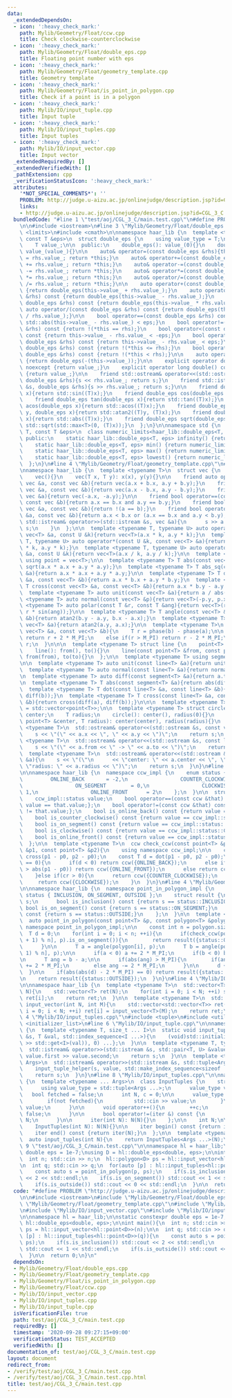 ```yaml
---
data:
  _extendedDependsOn:
  - icon: ':heavy_check_mark:'
    path: Mylib/Geometry/Float/ccw.cpp
    title: Check clockwise-counterclockwise
  - icon: ':heavy_check_mark:'
    path: Mylib/Geometry/Float/double_eps.cpp
    title: Floating point number with eps
  - icon: ':heavy_check_mark:'
    path: Mylib/Geometry/Float/geometry_template.cpp
    title: Geometry template
  - icon: ':heavy_check_mark:'
    path: Mylib/Geometry/Float/is_point_in_polygon.cpp
    title: Check if a point is in a polygon
  - icon: ':heavy_check_mark:'
    path: Mylib/IO/input_tuple.cpp
    title: Input tuple
  - icon: ':heavy_check_mark:'
    path: Mylib/IO/input_tuples.cpp
    title: Input tuples
  - icon: ':heavy_check_mark:'
    path: Mylib/IO/input_vector.cpp
    title: Input vector
  _extendedRequiredBy: []
  _extendedVerifiedWith: []
  _pathExtension: cpp
  _verificationStatusIcon: ':heavy_check_mark:'
  attributes:
    '*NOT_SPECIAL_COMMENTS*': ''
    PROBLEM: http://judge.u-aizu.ac.jp/onlinejudge/description.jsp?id=CGL_3_C
    links:
    - http://judge.u-aizu.ac.jp/onlinejudge/description.jsp?id=CGL_3_C
  bundledCode: "#line 1 \"test/aoj/CGL_3_C/main.test.cpp\"\n#define PROBLEM \"http://judge.u-aizu.ac.jp/onlinejudge/description.jsp?id=CGL_3_C\"\
    \n\n#include <iostream>\n#line 3 \"Mylib/Geometry/Float/double_eps.cpp\"\n#include\
    \ <limits>\n#include <cmath>\n\nnamespace haar_lib {\n  template <typename T,\
    \ const T &eps>\n  struct double_eps {\n    using value_type = T;\n\n  private:\n\
    \    T value_;\n\n  public:\n    double_eps(): value_(0){}\n    double_eps(T value_):\
    \ value_(value_){}\n\n    auto& operator=(const double_eps &rhs){this->value_\
    \ = rhs.value_; return *this;}\n    auto& operator+=(const double_eps &rhs){this->value_\
    \ += rhs.value_; return *this;}\n    auto& operator-=(const double_eps &rhs){this->value_\
    \ -= rhs.value_; return *this;}\n    auto& operator*=(const double_eps &rhs){this->value_\
    \ *= rhs.value_; return *this;}\n    auto& operator/=(const double_eps &rhs){this->value_\
    \ /= rhs.value_; return *this;}\n\n    auto operator+(const double_eps &rhs) const\
    \ {return double_eps(this->value_ + rhs.value_);}\n    auto operator-(const double_eps\
    \ &rhs) const {return double_eps(this->value_ - rhs.value_);}\n    auto operator*(const\
    \ double_eps &rhs) const {return double_eps(this->value_ * rhs.value_);}\n   \
    \ auto operator/(const double_eps &rhs) const {return double_eps(this->value_\
    \ / rhs.value_);}\n\n    bool operator==(const double_eps &rhs) const {return\
    \ std::abs(this->value_ - rhs.value_) < eps;}\n    bool operator!=(const double_eps\
    \ &rhs) const {return !(*this == rhs);}\n    bool operator<(const double_eps &rhs)\
    \ const {return this->value_ - rhs.value_ < -eps;}\n    bool operator<=(const\
    \ double_eps &rhs) const {return this->value_ - rhs.value_ < eps;}\n    bool operator>(const\
    \ double_eps &rhs) const {return !(*this <= rhs);}\n    bool operator>=(const\
    \ double_eps &rhs) const {return !(*this < rhs);}\n\n    auto operator-() const\
    \ {return double_eps(-(this->value_));}\n\n    explicit operator double() const\
    \ noexcept {return value_;}\n    explicit operator long double() const noexcept\
    \ {return value_;}\n\n    friend std::ostream& operator<<(std::ostream &s, const\
    \ double_eps &rhs){s << rhs.value_; return s;}\n    friend std::istream& operator>>(std::istream\
    \ &s, double_eps &rhs){s >> rhs.value_; return s;}\n\n    friend double_eps sin(double_eps\
    \ x){return std::sin((T)x);}\n    friend double_eps cos(double_eps x){return std::cos((T)x);}\n\
    \    friend double_eps tan(double_eps x){return std::tan((T)x);}\n    friend double_eps\
    \ acos(double_eps x){return std::acos((T)x);}\n    friend double_eps atan2(double_eps\
    \ y, double_eps x){return std::atan2((T)y, (T)x);}\n    friend double_eps abs(double_eps\
    \ x){return std::abs((T)x);}\n    friend double_eps sqrt(double_eps x){return\
    \ std::sqrt(std::max<T>(0, (T)x));}\n  };\n}\n\nnamespace std {\n  template <typename\
    \ T, const T &eps>\n  class numeric_limits<haar_lib::double_eps<T, eps>> {\n \
    \ public:\n    static haar_lib::double_eps<T, eps> infinity() {return numeric_limits<T>::infinity();}\n\
    \    static haar_lib::double_eps<T, eps> min() {return numeric_limits<T>::min();}\n\
    \    static haar_lib::double_eps<T, eps> max() {return numeric_limits<T>::max();}\n\
    \    static haar_lib::double_eps<T, eps> lowest() {return numeric_limits<T>::lowest();}\n\
    \  };\n}\n#line 4 \"Mylib/Geometry/Float/geometry_template.cpp\"\n#include <vector>\n\
    \nnamespace haar_lib {\n  template <typename T>\n  struct vec {\n    T x, y;\n\
    \    vec(){}\n    vec(T x, T y): x(x), y(y){}\n\n    friend auto operator+(const\
    \ vec &a, const vec &b){return vec(a.x + b.x, a.y + b.y);}\n    friend auto operator-(const\
    \ vec &a, const vec &b){return vec(a.x - b.x, a.y - b.y);}\n    friend auto operator-(const\
    \ vec &a){return vec(-a.x, -a.y);}\n\n    friend bool operator==(const vec &a,\
    \ const vec &b){return a.x == b.x and a.y == b.y;}\n    friend bool operator!=(const\
    \ vec &a, const vec &b){return !(a == b);}\n    friend bool operator<(const vec\
    \ &a, const vec &b){return a.x < b.x or (a.x == b.x and a.y < b.y);}\n\n    friend\
    \ std::istream& operator>>(std::istream &s, vec &a){\n      s >> a.x >> a.y; return\
    \ s;\n    }\n  };\n\n  template <typename T, typename U> auto operator*(const\
    \ vec<T> &a, const U &k){return vec<T>(a.x * k, a.y * k);}\n  template <typename\
    \ T, typename U> auto operator*(const U &k, const vec<T> &a){return vec<T>(a.x\
    \ * k, a.y * k);}\n  template <typename T, typename U> auto operator/(const vec<T>\
    \ &a, const U &k){return vec<T>(a.x / k, a.y / k);}\n\n  template <typename T>\
    \ using point = vec<T>;\n\n  template <typename T> T abs(const vec<T> &a){return\
    \ sqrt(a.x * a.x + a.y * a.y);}\n  template <typename T> T abs_sq(const vec<T>\
    \ &a){return a.x * a.x + a.y * a.y;}\n\n  template <typename T> T dot(const vec<T>\
    \ &a, const vec<T> &b){return a.x * b.x + a.y * b.y;}\n  template <typename T>\
    \ T cross(const vec<T> &a, const vec<T> &b){return a.x * b.y - a.y * b.x;}\n\n\
    \  template <typename T> auto unit(const vec<T> &a){return a / abs(a);}\n  template\
    \ <typename T> auto normal(const vec<T> &p){return vec<T>(-p.y, p.x);}\n\n  template\
    \ <typename T> auto polar(const T &r, const T &ang){return vec<T>(r * cos(ang),\
    \ r * sin(ang));}\n\n  template <typename T> T angle(const vec<T> &a, const vec<T>\
    \ &b){return atan2(b.y - a.y, b.x - a.x);}\n  template <typename T> T phase(const\
    \ vec<T> &a){return atan2(a.y, a.x);}\n\n  template <typename T>\n  T angle_diff(const\
    \ vec<T> &a, const vec<T> &b){\n    T r = phase(b) - phase(a);\n\n    if(r < -M_PI)\
    \ return r + 2 * M_PI;\n    else if(r > M_PI) return r - 2 * M_PI;\n    return\
    \ r;\n  }\n\n\n  template <typename T> struct line {\n    point<T> from, to;\n\
    \    line(): from(), to(){}\n    line(const point<T> &from, const point<T> &to):\
    \ from(from), to(to){}\n  };\n\n  template <typename T> using segment = line<T>;\n\
    \n\n  template <typename T> auto unit(const line<T> &a){return unit(a.to - a.from);}\n\
    \  template <typename T> auto normal(const line<T> &a){return normal(a.to - a.from);}\n\
    \n  template <typename T> auto diff(const segment<T> &a){return a.to - a.from;}\n\
    \n  template <typename T> T abs(const segment<T> &a){return abs(diff(a));}\n\n\
    \  template <typename T> T dot(const line<T> &a, const line<T> &b){return dot(diff(a),\
    \ diff(b));}\n  template <typename T> T cross(const line<T> &a, const line<T>\
    \ &b){return cross(diff(a), diff(b));}\n\n\n  template <typename T> using polygon\
    \ = std::vector<point<T>>;\n\n  template <typename T> struct circle {\n    point<T>\
    \ center;\n    T radius;\n    circle(): center(), radius(0){}\n    circle(const\
    \ point<T> &center, T radius): center(center), radius(radius){}\n  };\n\n  template\
    \ <typename T>\n  std::ostream& operator<<(std::ostream &s, const vec<T> &a){\n\
    \    s << \"(\" << a.x << \", \" << a.y << \")\";\n    return s;\n  }\n\n  template\
    \ <typename T>\n  std::ostream& operator<<(std::ostream &s, const line<T> &a){\n\
    \    s << \"(\" << a.from << \" -> \" << a.to << \")\";\n    return s;\n  }\n\n\
    \  template <typename T>\n  std::ostream& operator<<(std::ostream &s, const circle<T>\
    \ &a){\n    s << \"(\"\n      << \"center: \" << a.center << \", \"\n      <<\
    \ \"radius: \" << a.radius << \")\";\n    return s;\n  }\n}\n#line 3 \"Mylib/Geometry/Float/ccw.cpp\"\
    \n\nnamespace haar_lib {\n  namespace ccw_impl {\n    enum status {\n        \
    \         ONLINE_BACK       = -2,\n                 COUNTER_CLOCKWISE = -1,\n\
    \                 ON_SEGMENT        = 0,\n                 CLOCKWISE         =\
    \ 1,\n                 ONLINE_FRONT      = 2\n    };\n  }\n\n  struct ccw {\n\
    \    ccw_impl::status value;\n    bool operator==(const ccw &that) const {return\
    \ value == that.value;};\n    bool operator!=(const ccw &that) const {return value\
    \ != that.value;};\n    bool is_online_back() const {return value == ccw_impl::status::ONLINE_BACK;}\n\
    \    bool is_counter_clockwise() const {return value == ccw_impl::status::COUNTER_CLOCKWISE;}\n\
    \    bool is_on_segment() const {return value == ccw_impl::status::ON_SEGMENT;}\n\
    \    bool is_clockwise() const {return value == ccw_impl::status::CLOCKWISE;}\n\
    \    bool is_online_front() const {return value == ccw_impl::status::ONLINE_FRONT;}\n\
    \  };\n\n  template <typename T>\n  ccw check_ccw(const point<T> &p0, const point<T>\
    \ &p1, const point<T> &p2){\n    using namespace ccw_impl;\n\n    const T cr =\
    \ cross(p1 - p0, p2 - p0);\n    const T d = dot(p1 - p0, p2 - p0);\n\n    if(cr\
    \ == 0){\n      if(d < 0) return ccw({ONLINE_BACK});\n      else if(abs(p2 - p0)\
    \ > abs(p1 - p0)) return ccw({ONLINE_FRONT});\n      else return ccw({ON_SEGMENT});\n\
    \    }else if(cr > 0){\n      return ccw({COUNTER_CLOCKWISE});\n    }else{\n \
    \     return ccw({CLOCKWISE});\n    }\n  }\n}\n#line 4 \"Mylib/Geometry/Float/is_point_in_polygon.cpp\"\
    \n\nnamespace haar_lib {\n  namespace point_in_polygon_impl {\n    enum class\
    \ status { INCLUSION, ON_SEGMENT, OUTSIDE };\n    struct result {\n      status\
    \ s;\n      bool is_inclusion() const {return s == status::INCLUSION;}\n     \
    \ bool is_on_segment() const {return s == status::ON_SEGMENT;}\n      bool is_outside()\
    \ const {return s == status::OUTSIDE;}\n    };\n  }\n\n  template <typename T>\n\
    \  auto point_in_polygon(const point<T> &p, const polygon<T> &polygon){\n    using\
    \ namespace point_in_polygon_impl;\n\n    const int n = polygon.size();\n\n  \
    \  T d = 0;\n    for(int i = 0; i < n; ++i){\n      if(check_ccw(polygon[i], polygon[(i\
    \ + 1) % n], p).is_on_segment()){\n        return result({status::ON_SEGMENT});\n\
    \      }\n\n      T a = angle(polygon[i], p);\n      T b = angle(polygon[(i +\
    \ 1) % n], p);\n\n      if(a < 0) a += 2 * M_PI;\n      if(b < 0) b += 2 * M_PI;\n\
    \n      T ang = b - a;\n\n      if(abs(ang) > M_PI){\n        if(ang <= 0) ang\
    \ += 2 * M_PI;\n        else ang -= 2 * M_PI;\n      }\n\n      d += ang;\n  \
    \  }\n\n    if(abs(abs(d) - 2 * M_PI) == 0) return result({status::INCLUSION});\n\
    \n    return result({status::OUTSIDE});\n  }\n}\n#line 4 \"Mylib/IO/input_vector.cpp\"\
    \n\nnamespace haar_lib {\n  template <typename T>\n  std::vector<T> input_vector(int\
    \ N){\n    std::vector<T> ret(N);\n    for(int i = 0; i < N; ++i) std::cin >>\
    \ ret[i];\n    return ret;\n  }\n\n  template <typename T>\n  std::vector<std::vector<T>>\
    \ input_vector(int N, int M){\n    std::vector<std::vector<T>> ret(N);\n    for(int\
    \ i = 0; i < N; ++i) ret[i] = input_vector<T>(M);\n    return ret;\n  }\n}\n#line\
    \ 4 \"Mylib/IO/input_tuples.cpp\"\n#include <tuple>\n#include <utility>\n#include\
    \ <initializer_list>\n#line 6 \"Mylib/IO/input_tuple.cpp\"\n\nnamespace haar_lib\
    \ {\n  template <typename T, size_t ... I>\n  static void input_tuple_helper(std::istream\
    \ &s, T &val, std::index_sequence<I ...>){\n    (void)std::initializer_list<int>{(void(s\
    \ >> std::get<I>(val)), 0) ...};\n  }\n\n  template <typename T, typename U>\n\
    \  std::istream& operator>>(std::istream &s, std::pair<T, U> &value){\n    s >>\
    \ value.first >> value.second;\n    return s;\n  }\n\n  template <typename ...\
    \ Args>\n  std::istream& operator>>(std::istream &s, std::tuple<Args ...> &value){\n\
    \    input_tuple_helper(s, value, std::make_index_sequence<sizeof ... (Args)>());\n\
    \    return s;\n  }\n}\n#line 8 \"Mylib/IO/input_tuples.cpp\"\n\nnamespace haar_lib\
    \ {\n  template <typename ... Args>\n  class InputTuples {\n    struct iter {\n\
    \      using value_type = std::tuple<Args ...>;\n      value_type value;\n   \
    \   bool fetched = false;\n      int N, c = 0;\n\n      value_type operator*(){\n\
    \        if(not fetched){\n          std::cin >> value;\n        }\n        return\
    \ value;\n      }\n\n      void operator++(){\n        ++c;\n        fetched =\
    \ false;\n      }\n\n      bool operator!=(iter &) const {\n        return c <\
    \ N;\n      }\n\n      iter(int N): N(N){}\n    };\n\n    int N;\n\n  public:\n\
    \    InputTuples(int N): N(N){}\n\n    iter begin() const {return iter(N);}\n\
    \    iter end() const {return iter(N);}\n  };\n\n  template <typename ... Args>\n\
    \  auto input_tuples(int N){\n    return InputTuples<Args ...>(N);\n  }\n}\n#line\
    \ 9 \"test/aoj/CGL_3_C/main.test.cpp\"\n\nnamespace hl = haar_lib;\n\nstatic constexpr\
    \ double eps = 1e-7;\nusing D = hl::double_eps<double, eps>;\n\nint main(){\n\
    \  int n; std::cin >> n;\n  hl::polygon<D> ps = hl::input_vector<hl::point<D>>(n);\n\
    \n  int q; std::cin >> q;\n  for(auto [p] : hl::input_tuples<hl::point<D>>(q)){\n\
    \    const auto s = point_in_polygon(p, ps);\n    if(s.is_inclusion()) std::cout\
    \ << 2 << std::endl;\n    if(s.is_on_segment()) std::cout << 1 << std::endl;\n\
    \    if(s.is_outside()) std::cout << 0 << std::endl;\n  }\n\n  return 0;\n}\n"
  code: "#define PROBLEM \"http://judge.u-aizu.ac.jp/onlinejudge/description.jsp?id=CGL_3_C\"\
    \n\n#include <iostream>\n#include \"Mylib/Geometry/Float/double_eps.cpp\"\n#include\
    \ \"Mylib/Geometry/Float/geometry_template.cpp\"\n#include \"Mylib/Geometry/Float/is_point_in_polygon.cpp\"\
    \n#include \"Mylib/IO/input_vector.cpp\"\n#include \"Mylib/IO/input_tuples.cpp\"\
    \n\nnamespace hl = haar_lib;\n\nstatic constexpr double eps = 1e-7;\nusing D =\
    \ hl::double_eps<double, eps>;\n\nint main(){\n  int n; std::cin >> n;\n  hl::polygon<D>\
    \ ps = hl::input_vector<hl::point<D>>(n);\n\n  int q; std::cin >> q;\n  for(auto\
    \ [p] : hl::input_tuples<hl::point<D>>(q)){\n    const auto s = point_in_polygon(p,\
    \ ps);\n    if(s.is_inclusion()) std::cout << 2 << std::endl;\n    if(s.is_on_segment())\
    \ std::cout << 1 << std::endl;\n    if(s.is_outside()) std::cout << 0 << std::endl;\n\
    \  }\n\n  return 0;\n}\n"
  dependsOn:
  - Mylib/Geometry/Float/double_eps.cpp
  - Mylib/Geometry/Float/geometry_template.cpp
  - Mylib/Geometry/Float/is_point_in_polygon.cpp
  - Mylib/Geometry/Float/ccw.cpp
  - Mylib/IO/input_vector.cpp
  - Mylib/IO/input_tuples.cpp
  - Mylib/IO/input_tuple.cpp
  isVerificationFile: true
  path: test/aoj/CGL_3_C/main.test.cpp
  requiredBy: []
  timestamp: '2020-09-28 09:27:15+09:00'
  verificationStatus: TEST_ACCEPTED
  verifiedWith: []
documentation_of: test/aoj/CGL_3_C/main.test.cpp
layout: document
redirect_from:
- /verify/test/aoj/CGL_3_C/main.test.cpp
- /verify/test/aoj/CGL_3_C/main.test.cpp.html
title: test/aoj/CGL_3_C/main.test.cpp
---
```

